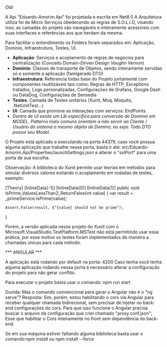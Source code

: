 Olá!

A Api "Eduardo-Amorim.Api" foi projetada e escrita em Net8.0
A Arquitetura utiliza foi de Micro Serviços obedecendo as regras de S.O.L.I.D, visando isso; as camadas do projeto são navegáveis e inteiramente acessíveis com suas interfaces e referências aos que herdam da mesma.

Para facilitar o entendimento os Folders foram separados em: Aplicação, Dominio, Infraestrutura, Testes, UI.
  * **Aplicação**: Serviços e acoplamento de regras de negócios para centralização (Conceito Domain-Driven Design *Vaughn Vernon*)
  * **Dominio**: Classes de transporte de Objetos, sendo inteiramente servidas só e somente a aplicação (famigerado DTO)
  * **Infraestrutura**: Referencia todas base do Projeto juntamente com componentes reutilizáveis tais como: Regras de HTTP, Exceptions tratados, Logs personalizadas, Configurações de Grafana, Google Dash ou DataDog, Configurações de Sensedia
  * **Testes**: Camada de Testes unitários (Xunit, Moq, Moquito, .NetUnitTest...)
  * **UI**: Camada que promove as interações com serviços: EndPoints
  * *Dentro de UI existe um Lib especifica para conversão de Dominio em MODEL. Patterns mais comuns orientam a não servir ao Cliente / Usuário do sistema o mesmo objeto de Domino; ou seja: Todo DTO possui seu Model.*

O Projeto está aplicado e executando na porta 44379, caso você possua alguma aplicação que trabalhe nesse porta, basta ir até: src/Eduardo-Amorim.Api/Properties/launchSettings.json e alterar o "sslPort" para uma porta de sua escolha.

Observação: A biblioteca do Xunit permite usar teorias em métodos para simular diversos valores evitando o acoplamento em rodadas de testes, exemplo:

[Theory]
[InlineData(-1)]
[InlineData(0)]
[InlineData(1)]
public void IsPrime_ValuesLessThan2_ReturnFalse(int value)
{
    var result = _primeService.IsPrime(value);

    Assert.False(result, $"{value} should not be prime");
}

Porém, a versão aplicada nesse projeto do Xunit com o Microsoft.VisualStudio.TestPlatform.MSTest não está permitindo usar essa prática, por esse motivo os testes foram implementados de maneira a chamadas únicas para cada método.


*** ANGULAR ***

A aplicação está rodando por default na porta: 4200
Caso tenha você tenha alguma aplicação rodando nessa porta é necessário alterar a configuração do projeto para não gerar conflito.

Para executar o projeto basta usar o comando: npm run start

Duvida: Mas o comando convencional para gerar o Angular não é o "ng serve"?
Resposta: Sim, porém, estou habilitando o cors via Angular para receber qualquer chamada bidirecional, sem precisar de injetar no back-end configurações do cors. Para que isso funcione o Angular precisa buscar o arquivo de configuração que criei chamado "proxy.conf.json"; Esse que habilitar o Cors inteiramente no front sem dependência do back-end.

Se em sua máquina estiver faltando alguma biblioteca basta usar o comando:npm install ou npm install --force
